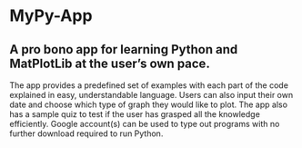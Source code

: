 # MyPy-App

##  A pro bono app for learning Python and MatPlotLib at the user’s own pace.

The app provides a predefined set of examples with each part of the code explained in easy, understandable language.  Users can also input their own date and choose which type of graph they would like to plot. The app also has a sample quiz to test if the user has grasped all the knowledge efficiently. Google account(s) can be used to type out programs with no further download required to run Python.

 
